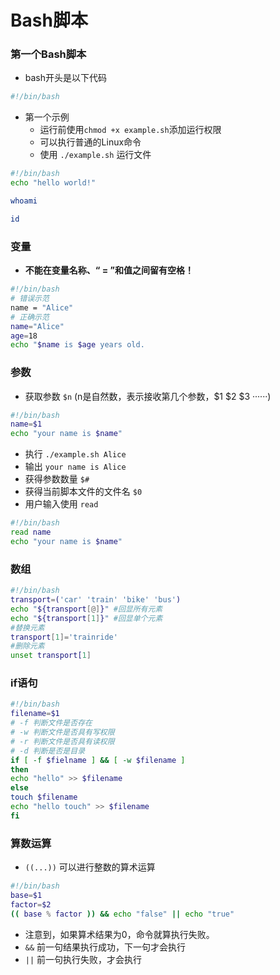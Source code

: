 # Bash脚本
### 第一个Bash脚本
- bash开头是以下代码
```bash
#!/bin/bash
```
- 第一个示例
  - 运行前使用`chmod +x example.sh`添加运行权限
  - 可以执行普通的Linux命令
  - 使用 `./example.sh` 运行文件
```bash
#!/bin/bash
echo "hello world!"

whoami

id
```
### 变量
- **不能在变量名称、“ = ”和值之间留有空格！**
```bash
#!/bin/bash
# 错误示范
name = "Alice"
# 正确示范
name="Alice"
age=18
echo "$name is $age years old.
```
### 参数
  - 获取参数 `$n` (n是自然数，表示接收第几个参数，$1 $2 $3 ······)
  ```bash
  #!/bin/bash
  name=$1
  echo "your name is $name"
  ```
  - 执行 `./example.sh Alice`
  - 输出 `your name is Alice`
  - 获得参数数量 `$#`
  - 获得当前脚本文件的文件名 `$0`
  - 用户输入使用 `read`
  ```bash
  #!/bin/bash
  read name
  echo "your name is $name"
  ```
### 数组
```bash
#!/bin/bash
transport=('car' 'train' 'bike' 'bus')
echo "${transport[@]}" #回显所有元素
echo "${transport[1]}" #回显单个元素
#替换元素
transport[1]='trainride'
#删除元素
unset transport[1]
```
### if语句
```bash
#!/bin/bash
filename=$1
# -f 判断文件是否存在
# -w 判断文件是否具有写权限
# -r 判断文件是否具有读权限
# -d 判断是否是目录
if [ -f $fielname ] && [ -w $filename ]
then
echo "hello" >> $filename
else
touch $filename
echo "hello touch" >> $filename
fi
```
### 算数运算
- `((...))` 可以进行整数的算术运算
```bash
#!/bin/bash
base=$1
factor=$2
(( base % factor )) && echo "false" || echo "true"
```
- 注意到，如果算术结果为0，命令就算执行失败。
- `&&` 前一句结果执行成功，下一句才会执行
- `||` 前一句执行失败，才会执行



